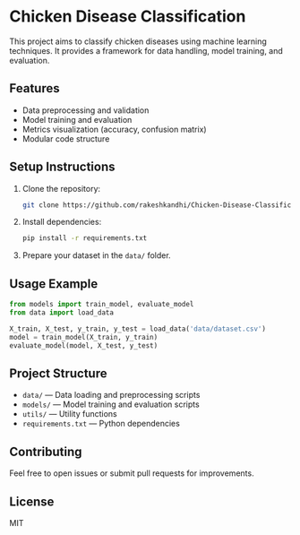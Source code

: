 # Chicken Disease Classification

This project aims to classify chicken diseases using machine learning techniques. It provides a framework for data handling, model training, and evaluation.

## Features
- Data preprocessing and validation
- Model training and evaluation
- Metrics visualization (accuracy, confusion matrix)
- Modular code structure

## Setup Instructions
1. Clone the repository:
   ```sh
   git clone https://github.com/rakeshkandhi/Chicken-Disease-Classification.git
   ```
2. Install dependencies:
   ```sh
   pip install -r requirements.txt
   ```
3. Prepare your dataset in the `data/` folder.

## Usage Example
```python
from models import train_model, evaluate_model
from data import load_data

X_train, X_test, y_train, y_test = load_data('data/dataset.csv')
model = train_model(X_train, y_train)
evaluate_model(model, X_test, y_test)
```

## Project Structure
- `data/` — Data loading and preprocessing scripts
- `models/` — Model training and evaluation scripts
- `utils/` — Utility functions
- `requirements.txt` — Python dependencies

## Contributing
Feel free to open issues or submit pull requests for improvements.

## License
MIT

